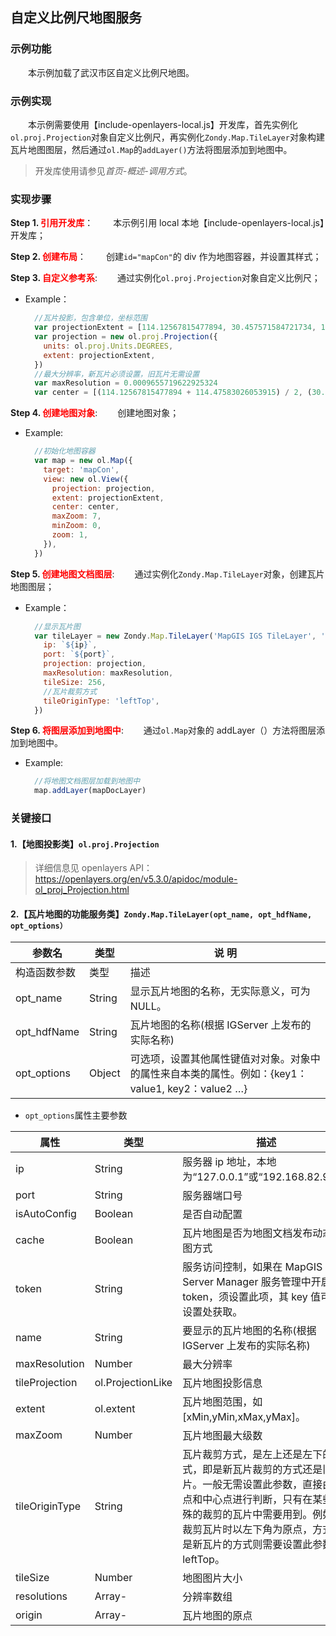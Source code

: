 ## 自定义比例尺地图服务

### 示例功能

&ensp;&ensp;&ensp;&ensp;本示例加载了武汉市区自定义比例尺地图。

### 示例实现

&ensp;&ensp;&ensp;&ensp;本示例需要使用【include-openlayers-local.js】开发库，首先实例化`ol.proj.Projection`对象自定义比例尺，再实例化`Zondy.Map.TileLayer`对象构建瓦片地图图层，然后通过`ol.Map`的`addLayer()`方法将图层添加到地图中。

> 开发库使用请参见*首页-概述-调用方式*。

### 实现步骤

**Step 1. <font color=red>引用开发库</font>**：
&ensp;&ensp;&ensp;&ensp;本示例引用 local 本地【include-openlayers-local.js】开发库；

**Step 2. <font color=red>创建布局</font>**：
&ensp;&ensp;&ensp;&ensp;创建`id="mapCon"`的 div 作为地图容器，并设置其样式；

**Step 3. <font color=red>自定义参考系</font>**:
&ensp;&ensp;&ensp;&ensp;通过实例化`ol.proj.Projection`对象自定义比例尺；

- Example：
  ```javascript
    //瓦片投影，包含单位，坐标范围
    var projectionExtent = [114.12567815477894, 30.457571584721734, 114.47583026053915, 30.708389893334449]
    var projection = new ol.proj.Projection({
      units: ol.proj.Units.DEGREES,
      extent: projectionExtent,
    })
    //最大分辨率，新瓦片必须设置，旧瓦片无需设置
    var maxResolution = 0.0009655719622925324
    var center = [(114.12567815477894 + 114.47583026053915) / 2, (30.457571584721734 + 30.708389893334449) / 2]
  ```

**Step 4. <font color=red>创建地图对象</font>**:
&ensp;&ensp;&ensp;&ensp;创建地图对象；

- Example:

  ```javascript
    //初始化地图容器
    var map = new ol.Map({
      target: 'mapCon',
      view: new ol.View({
        projection: projection,
        extent: projectionExtent,
        center: center,
        maxZoom: 7,
        minZoom: 0,
        zoom: 1,
      }),
    })
  ```

**Step 5. <font color=red>创建地图文档图层</font>**:
&ensp;&ensp;&ensp;&ensp;通过实例化`Zondy.Map.TileLayer`对象，创建瓦片地图图层；

- Example：

  ```javascript
    //显示瓦片图
    var tileLayer = new Zondy.Map.TileLayer('MapGIS IGS TileLayer', '武汉市区自定义比例尺', {
      ip: `${ip}`,
      port: `${port}`,
      projection: projection,
      maxResolution: maxResolution,
      tileSize: 256,
      //瓦片裁剪方式
      tileOriginType: 'leftTop',
    })
  ```

**Step 6. <font color=red>将图层添加到地图中</font>**:
&ensp;&ensp;&ensp;&ensp;通过`ol.Map`对象的 addLayer（）方法将图层添加到地图中。

- Example:
  ```javascript
    //将地图文档图层加载到地图中
    map.addLayer(mapDocLayer)
  ```

### 关键接口

#### 1.【地图投影类】`ol.proj.Projection`

> 详细信息见 openlayers API：https://openlayers.org/en/v5.3.0/apidoc/module-ol_proj_Projection.html

#### 2.【瓦片地图的功能服务类】`Zondy.Map.TileLayer(opt_name, opt_hdfName, opt_options）`

| 参数名       | 类型   | 说 明                                                                                            |
| ------------ | ------ | ------------------------------------------------------------------------------------------------ |
| 构造函数参数 | 类型   | 描述                                                                                             |
| opt_name     | String | 显示瓦片地图的名称，无实际意义，可为 NULL。                                                      |
| opt_hdfName  | String | 瓦片地图的名称(根据 IGServer 上发布的实际名称)                                                   |
| opt_options  | Object | 可选项，设置其他属性键值对对象。对象中的属性来自本类的属性。例如：{key1：value1, key2：value2 …} |

- `opt_options`属性主要参数

| 属性           | 类型              | 描述                                                                                                                                                                                                                                       | 默认值    |
| -------------- | ----------------- | ------------------------------------------------------------------------------------------------------------------------------------------------------------------------------------------------------------------------------------------ | --------- |
| ip             | String            | 服务器 ip 地址，本地为“127.0.0.1”或“192.168.82.91”。                                                                                                                                                                                           | Null      |
| port           | String            | 服务器端口号                                                                                                                                                                                                                               | Null      |
| isAutoConfig   | Boolean           | 是否自动配置                                                                                                                                                                                                                               | True      |
| cache          | Boolean           | 瓦片地图是否为地图文档发布动态裁图方式                                                                                                                                                                                                     | False     |
| token          | String            | 服务访问控制，如果在 MapGIS Server Manager 服务管理中开启 token，须设置此项，其 key 值可在设置处获取。                                                                                                                                     | Null      |
| name           | String            | 要显示的瓦片地图的名称(根据 IGServer 上发布的实际名称)                                                                                                                                                                                     | Null      |
| maxResolution  | Number            | 最大分辨率                                                                                                                                                                                                                                 | Null      |
| tileProjection | ol.ProjectionLike | 瓦片地图投影信息                                                                                                                                                                                                                           | Null      |
| extent         | ol.extent         | 瓦片地图范围，如[xMin,yMin,xMax,yMax]。                                                                                                                                                                                                    |           |
| maxZoom        | Number            | 瓦片地图最大级数                                                                                                                                                                                                                           | 16        |
| tileOriginType | String            | 瓦片裁剪方式，是左上还是左下的方式，即是新瓦片裁剪的方式还是旧瓦片。一般无需设置此参数，直接由原点和中心点进行判断，只有在某些特殊的裁剪的瓦片中需要用到。例如若裁剪瓦片时以左下角为原点，方式却是新瓦片的方式则需要设置此参数为 leftTop。 | "leftTop" |
| tileSize       | Number            | 地图图片大小                                                                                                                                                                                                                               | 256       |
| resolutions    | Array-<Number>    | 分辨率数组                                                                                                                                                                                                                                 |           |
| origin         | Array-<Number>    | 瓦片地图的原点                                                                                                                                                                                                                             | 左上角    |
